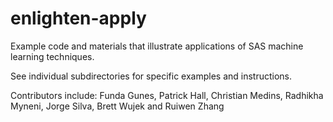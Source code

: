 enlighten-apply
========================

Example code and materials that illustrate applications of SAS machine learning techniques.

See individual subdirectories for specific examples and instructions. 

Contributors include:
Funda Gunes, Patrick Hall, Christian Medins, Radhikha Myneni, Jorge Silva, Brett Wujek and Ruiwen Zhang
